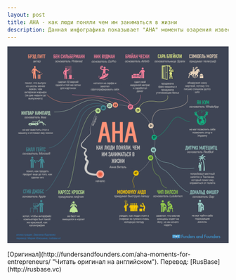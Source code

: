 ```yaml
---
layout: post
title: AHA - как люди поняли чем им заниматься в жизни
description: Данная инфографика показывает "AHA" моменты озарения известных изобретателей
---
```


![AHA моменты известных изобретателей - инфографика](/img/aha-kak-lyudi-ponimayut-chem-zanimatsa-v-zhizni.png)
<p class="credits">[Оригинал](http://fundersandfounders.com/aha-moments-for-entrepreneurs/ "Читать оригинал на английском"). Перевод: [RusBase](http://rusbase.vc)</p>

